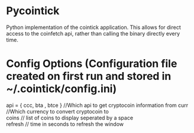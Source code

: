 # Pycointick
Python implementation of the cointick application. This allows for direct access to the coinfetch api, rather than calling the binary directly every time.
# Config Options  (Configuration file created on first run and stored in ~/.cointick/config.ini)
api = { ccc, bta , btce } //Which api to get cryptocoin information from
curr //Which currency to convert cryptocoin to <br />
coins // list of coins to display seperated by a space <br />
refresh // time in seconds to refresh the window <br /> 
